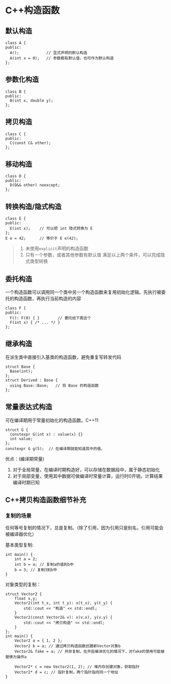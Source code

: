 # C++构造函数


## 默认构造
```
class A {
public:
  A();            // 显式声明的默认构造
  A(int x = 0);   // 参数都有默认值，也可作为默认构造
};
```
## 参数化构造
```
class B {
public:
  B(int x, double y);
};
```
## 拷贝构造
```
class C {
public:
  C(const C& other);
};
```

## 移动构造
```
class D {
public:
  D(D&& other) noexcept;
};
```
## 转换构造/隐式构造
```
class E {
public:
  E(int x);    // 可以把 int 隐式转换为 E
};
E e = 42;      // 等价于 E e(42);
```
> 1. 未使用``explicit``声明的构造函数
> 2. 只有一个参数，或者其他参数有默认值
满足以上两个条件，可以完成隐式类型转换

## 委托构造
一个构造函数可以调用同一个类中另一个构造函数来复用初始化逻辑。先执行被委托的构造函数，再执行当前构造的内容
```
class F {
public:
  F(): F(0) { }        // 委托给下面这个
  F(int x) { /* ... */ }
};
```

## 继承构造
在派生类中直接引入基类的构造函数，避免重复写转发代码
```
struct Base {
  Base(int);
};
struct Derived : Base {
  using Base::Base;   // 将 Base 的构造函数
};

```

## 常量表达式构造
可在编译期用于常量初始化的构造函数。C++11
```
struct G {
  constexpr G(int x) : value(x) {}
  int value;
};
constexpr G g(5);  // 在编译期就能知道其中的值，
```

优点：(编译期常量)
1. 对于全局常量，在编译时期构造好，可以存储在数据段中，属于静态初始化
2. 对于局部变量，使用其中数据可做编译时常量计算，运行时0开销，计算结果编译时期已知


## C++拷贝构造函数细节补充

### 复制的场景

任何等号复制的情况下，总是复制。（除了引用，因为引用只是别名，引用可能会被编译器优化）

基本类型复制:
```
int main() {
    int a = 2;
    int b = a; // 复制a的值到b中
    b = 3; // 复制3到b中
}
```
对象类型的复制：
```
struct Vector2 {
    float x,y;
    Vector2(int t_x, int t_y): x(t_x), y(t_y) {
        std::cout << "构造" << std::endl;
    }
    Vector2(const Vector2& v): x(v.x), y(v.y) {
        std::cout << "拷贝构造" << std::endl;
    }
};
int main() {
    Vector2 a = { 1, 2 };
    Vector2 b = a; // 通过拷贝构造函数创建新Vector对象b
    Vector2& fake = a; // 并非复制，在开启编译优化的情况下，对fake的使用可能被替换为操作a

    Vector2* c = new Vector2(1, 2); // 堆内存创建对象，获取指针
    Vector2* d = c; // 指针复制，两个指针指向同一个地址
}
```




